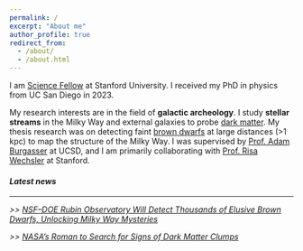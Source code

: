 ```yaml
---
permalink: /
excerpt: "About me"
author_profile: true
redirect_from: 
  - /about/
  - /about.html
---
```


I am [Science Fellow](https://stanfordsciencefellows.stanford.edu/) at Stanford University. I received my PhD in physics from UC San Diego in 2023.

My research interests are in the field of **galactic archeology**. I study **stellar streams** in the Milky Way and external galaxies to probe [dark matter](https://en.wikipedia.org/wiki/Dark_matter). My thesis research was on detecting faint [brown dwarfs](https://en.wikipedia.org/wiki/Brown_dwarf) at large distances (>1 kpc) to map the structure of the Milky Way. I was supervised by [Prof. Adam Burgasser](https://www.coolstarlab.org/) at UCSD, and I am primarily collaborating with [Prof. Risa Wechsler](https://profiles.stanford.edu/risa-wechsler) at Stanford.



#### *Latest news*
------------

*>> [NSF–DOE Rubin Observatory Will Detect Thousands of Elusive Brown Dwarfs, Unlocking Milky Way Mysteries](https://rubinobservatory.org/news/rubin-detect-brown-dwarfs)*

*>> [NASA’s Roman to Search for Signs of Dark Matter Clumps](https://www.nasa.gov/missions/roman-space-telescope/nasas-roman-to-search-for-signs-of-dark-matter-clumps/)* 

